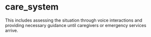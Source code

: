 # care_system
This includes assessing the situation through voice interactions and providing necessary guidance until caregivers or emergency services arrive.
